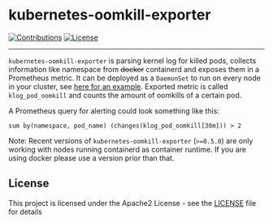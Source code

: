 # kubernetes-oomkill-exporter

[![Contributions](https://img.shields.io/badge/contributions-welcome-brightgreen.svg)](https://github.com/sapcc/kubernetes-oomkill-exporter)
[![License](https://img.shields.io/badge/license-Apache-blue.svg)](http://www.apache.org/licenses/LICENSE-2.0.txt)

----

`kubernetes-oomkill-exporter` is parsing kernel log for killed pods, collects information like namespace from ~~docker~~ containerd and exposes them in a Prometheus metric. It can be deployed as a `DaemonSet` to run on every node in your cluster, see [here for an example](yaml/oomkill-exporter.yaml). Exported metric is called `klog_pod_oomkill` and counts the amount of oomkills of a certain pod.

A Prometheus query for alerting could look something like this:
```
sum by(namespace, pod_name) (changes(klog_pod_oomkill[30m])) > 2
```

Note: Recent versions of `kubernetes-oomkill-exporter` (`>=0.5.0`) are only working with nodes running containerd as container runtime. If you are using docker please use a version prior than that.


## License
This project is licensed under the Apache2 License - see the [LICENSE](LICENSE) file for details
